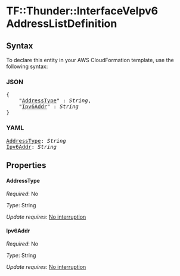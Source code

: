 # TF::Thunder::InterfaceVeIpv6 AddressListDefinition

## Syntax

To declare this entity in your AWS CloudFormation template, use the following syntax:

### JSON

<pre>
{
    "<a href="#addresstype" title="AddressType">AddressType</a>" : <i>String</i>,
    "<a href="#ipv6addr" title="Ipv6Addr">Ipv6Addr</a>" : <i>String</i>
}
</pre>

### YAML

<pre>
<a href="#addresstype" title="AddressType">AddressType</a>: <i>String</i>
<a href="#ipv6addr" title="Ipv6Addr">Ipv6Addr</a>: <i>String</i>
</pre>

## Properties

#### AddressType

_Required_: No

_Type_: String

_Update requires_: [No interruption](https://docs.aws.amazon.com/AWSCloudFormation/latest/UserGuide/using-cfn-updating-stacks-update-behaviors.html#update-no-interrupt)

#### Ipv6Addr

_Required_: No

_Type_: String

_Update requires_: [No interruption](https://docs.aws.amazon.com/AWSCloudFormation/latest/UserGuide/using-cfn-updating-stacks-update-behaviors.html#update-no-interrupt)

